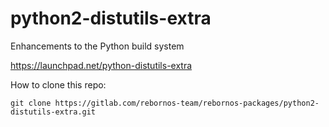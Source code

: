 # python2-distutils-extra

Enhancements to the Python build system

https://launchpad.net/python-distutils-extra

How to clone this repo:

```
git clone https://gitlab.com/rebornos-team/rebornos-packages/python2-distutils-extra.git
```

